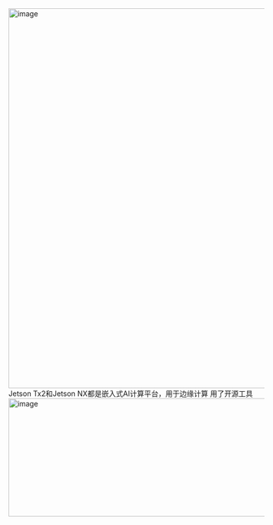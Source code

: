 <img width="1470" height="749" alt="image" src="https://github.com/user-attachments/assets/2a5bb9e1-de1c-4f7c-a59a-31382da55491" />
Jetson Tx2和Jetson NX都是嵌入式AI计算平台，用于边缘计算
用了开源工具
<img width="1401" height="233" alt="image" src="https://github.com/user-attachments/assets/bfada7ea-0512-4a71-886c-6fe708ae46e7" />
